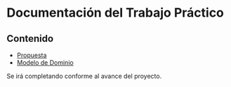 # Documentación del Trabajo Práctico

## Contenido

- [Propuesta](./propuesta.md)
- [Modelo de Dominio](./md_tp_dsw.png)

Se irá completando conforme al avance del proyecto.